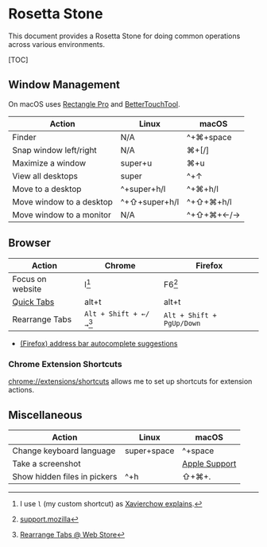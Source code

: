 # Rosetta Stone

This document provides a Rosetta Stone for doing common operations across
various environments.

[TOC]

## Window Management

On macOS uses [Rectangle Pro][rp] and [BetterTouchTool][btt].

Action                   | Linux         | macOS
------------------------ | -----------   | ---------
Finder                   | N/A           | ^+⌘+space
Snap window left/right   | N/A           | ⌘+\[/\]
Maximize a window        | super+u       | ⌘+u
View all desktops        | super         | ^+↑
Move to a desktop        | ^+super+h/l   | ^+⌘+h/l
Move window to a desktop | ^+⇧+super+h/l | ^+⇧+⌘+h/l
Move window to a monitor | N/A           | ^+⇧+⌘+←/→

## Browser

Action                   | Chrome                     | Firefox
------------------------ | -------                    | ---------
Focus on website         | l[^1]                      | F6[^2]
[Quick Tabs][qt]         | alt+t                      | alt+t
Rearrange Tabs           | `Alt + Shift + ←/→`[^3]    | `Alt + Shift + PgUp/Down`

* [(Firefox) address bar autocomplete
  suggestions](https://support.mozilla.org/en-US/kb/address-bar-autocomplete-firefox#w_removing-autocomplete-results)

### Chrome Extension Shortcuts

[chrome://extensions/shortcuts](chrome://extensions/shortcuts) allows me to set
up shortcuts for extension actions.

## Miscellaneous

Action                       | Linux       | macOS
---------------------------- | ----------- | ---------
Change keyboard language     | super+space | ^+space
Take a screenshot            |             | [Apple Support](https://support.apple.com/de-ch/HT201361)
Show hidden files in pickers | ^+h         | ⇧+⌘+.

[^1]: I use `l` (my custom shortcut) as [Xavierchow explains](https://xavierchow.github.io/2016/03/07/vimium-leave-address-bar/).
[^2]: [support.mozilla](https://support.mozilla.org/bm/questions/1210451)
[^3]: [Rearrange Tabs @ Web Store](https://chrome.google.com/webstore/detail/ccnnhhnmpoffieppjjkhdakcoejcpbga)

[rp]: https://rectangleapp.com/pro
[btt]: https://folivora.ai/
[qt]: https://chrome.google.com/webstore/detail/quick-tabs/jnjfeinjfmenlddahdjdmgpbokiacbbb
